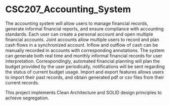 # CSC207_Accounting_System
The accounting system will allow users to manage financial records, generate informal financial reports, and ensure compliance with accounting standards. Each user can create a personal account and open multiple financial accounts. Joint accounts allow multiple users to record and plan cash flows in a synchronized account. Inflow and outflow of cash can be manually recorded in accounts with corresponding annotations. The system can generate both real time and monthly informal financial records for user interpretation. Correspondingly, automated financial planning will plan the budget provided by the user periodically, notifications will be sent regarding the status of current budget usage. Import and export features allows users to import their past records, and obtain generated pdf or csv files from their current records.

This project implements Clean Architecture and SOLID design principles to achieve segregation.

